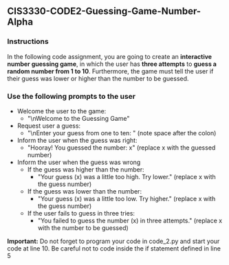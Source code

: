 ## CIS3330-CODE2-Guessing-Game-Number-Alpha

### Instructions

In the following code assignment, you are going to create an **interactive number guessing game**, in which the user has **three attempts** to **guess a random number from 1 to 10**. Furthermore, the game must tell the user if their guess was lower or higher than the number to be guessed.

### Use the following prompts to the user

* Welcome the user to the game: 
  - "\nWelcome to the Guessing Game"
* Request user a guess: 
  - "\nEnter your guess from one to ten: " (note space after the colon)
* Inform the user when the guess was right: 
  - "Hooray! You guessed the number: x" (replace x with the guessed number)
* Inform the user when the guess was wrong
  - If the guess was higher than the number: 
    + "Your guess (x) was a little too high. Try lower." (replace x with the guess number)
  - If the guess was lower than the number: 
    + "Your guess (x) was a little too low. Try higher." (replace x with the guess number)
  - If the user fails to guess in three tries: 
    + "You failed to guess the number (x) in three attempts." (replace x with the number to be guessed)
    
**Important:** Do not forget to program your code in code_2.py and start your code at line 10. Be careful not to code inside the if statement defined in line 5
